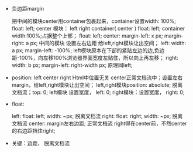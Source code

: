 + 负边距margin
  <div id="container">
  <div id="center"></div>
  </div>
  <div id="left"></div>
  <div id="right"></div>

  把中间的模块center用container包裹起来，container设置width: 100%; float: left; center
  模块： left right container( center ) float: left;
  container width:100%;占据整个上部； float: left;
  center: margin-left: x px; margin-right: a px; 中间的模块 设置左右边距 给left,right模块让出空间；
  left: width: a px; margin-left: -100%; left模块原本在下部的紧贴左边的边,负边距-100%，向左移100%浏览器界面宽度左贴住，所以向上再左移；
  right: width: b px; margin-left: right-width px; 原理同left;

+ position:
  left center right Html中位置无关
  center正常文档流中；设置左右margin，给left,right模块让出空间；
  left,right模块position: absolute; 脱离文档流；top: 0; 
  left模块 设置宽度， left: 0;
  right模块：设置宽度， right: 0;


+ float:
  <div id="left"></div>
  <div id="right"></div>
  <div id="center"></div>

  left: float: left; width: ~px; 脱离文档流
  right: float: right; width: ~px; 脱离文档流
  center: margin左右边距; 正常文档流
  right得在center前，不然center的右边距挡住right;

+ 关键：边距， 脱离文档流